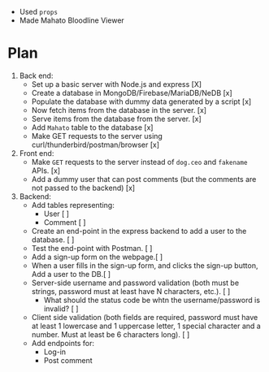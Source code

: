 - Used `props`
- Made Mahato Bloodline Viewer

# Plan

1. Back end:
    - Set up a basic server with Node.js and express [X]
    - Create a database in MongoDB/Firebase/MariaDB/NeDB [x]
    - Populate the database with dummy data generated by a script [x]
    - Now fetch items from the database in the server. [x]
    - Serve items from the database from the server. [x]
    - Add `Mahato` table to the database [x]
    - Make GET requests to the server using curl/thunderbird/postman/browser [x]
2. Front end:
    - Make `GET` requests to the server instead of `dog.ceo` and `fakename` APIs. [x]
    - Add a dummy user that can post comments (but the comments are not passed to the backend) [x]
3. Backend:
    - Add tables representing:
        - User [ ]
        - Comment [ ]
    - Create an end-point in the express backend to add a user to the database. [ ]
    - Test the end-point with Postman. [ ]
    - Add a sign-up form on the webpage.[ ]
    - When a user fills in the sign-up form, and clicks the sign-up button,
      Add a user to the DB.[ ]
    - Server-side username and password validation (both must be strings, password must at least have N characters, etc.). [ ]
        - What should the status code be whtn the username/password is invalid? [ ]
    - Client side validation (both fields are required, password must have at least 1 lowercase and 1 uppercase letter, 1 special character and a number. Must at least be 6 characters long). [ ]
    - Add endpoints for:
        - Log-in
        - Post comment
